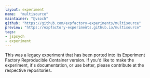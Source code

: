 ```yaml
---
layout: experiment
name:  "multisource"
maintainer: "@vsoch"
github: "https://github.com/expfactory-experiments/multisource"
preview: "https://expfactory-experiments.github.io/multisource"
tags:
- jspsych
- experiment
---
```


This was a legacy experiment that has been ported into its Experiment Factory Reproducible Container version. If you'd like to make the experiment, it's documentation, or use better, please contribute at the respective repositories.

